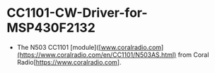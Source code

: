 # CC1101-CW-Driver-for-MSP430F2132
- The N503 CC1101 [module]([www.coralradio.com](https://www.coralradio.com/en/CC1101/N503AS.html) from Coral Radio[https://www.coralradio.com].

